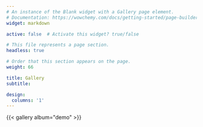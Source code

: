 ```yaml
---
# An instance of the Blank widget with a Gallery page element.
# Documentation: https://wowchemy.com/docs/getting-started/page-builder/
widget: markdown

active: false  # Activate this widget? true/false

# This file represents a page section.
headless: true

# Order that this section appears on the page.
weight: 66

title: Gallery
subtitle:

design:
  columns: '1'
---
```


{{< gallery album="demo" >}}
